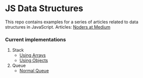 # JS Data Structures

This repo contains examples for a series of articles related to data structures in JavaScript. Articles: [Noders at Medium](https://medium.com/noders/])

### Current implementations

1.  Stack
    - [Using Arrays](./stack/stack-array.js)
    - [Using Objects](./stack/stack-object.js)
2.  Queue
    - [Normal Queue](./queue/normal-queue.js)
